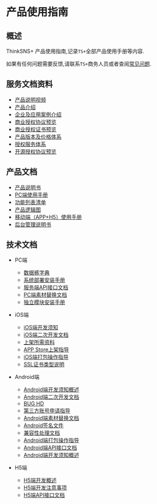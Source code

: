 # 产品使用指南

## 概述

ThinkSNS+ 产品使用指南,记录`TS+`全部产品使用手册等内容.

如果有任何问题需要反馈,请联系`TS+`商务人员或者查阅[常见问题](https://github.com/zhiyicx/thinksns-plus-help).

## 服务文档资料

* [产品说明视频]()
* [产品介绍]()
* [企业及应用案例介绍]()
* [商业授权协议预览]()
* [商业授权证书预览]()
* [产品版本及价格体系]()
* [授权服务体系]()
* [开源授权协议预览]()

## 产品文档

* [产品说明书]()
* [PC端使用手册]()
* [功能列表清单]()
* [产品逻辑图]()
* [移动端（APP+H5）使用手册]()
* [后台管理说明书]()

## 技术文档

* PC端
	* [数据裤字典]()
	* [系统部署安装手册]()
	* [服务端API接口文档]()
	* [PC端素材替换文档]()
	* [独立模块安装手册]()

* iOS端
	* [iOS端开发须知](./技术文档/iOS端/README.md)
	* [iOS端二次开发文档](./技术文档/iOS端/Thinksns%20Plus%20Document)
	* [上架所需资料](./技术文档/iOS端/上架需要得资料.md)
	* [APP Store上架指导](./技术文档/iOS端/APPStore上架指导.md)
	* [iOS端打包操作指导](http://www.jianshu.com/p/9df7d8930a3e)
	* [SSL证书类型说明](./技术文档/iOS端/SSL证书类型说明.md)

* Android端
	* [Android端开发须知概述]()
	* [Android端二次开发文档]()
	* [BUG HD]()
	* [第三方账号申请指导]()
	* [Android端素材替换文档]()
	* [Android签名文件]()
	* [兼容性处理文档]()
	* [Android端打包操作指导]()
	* [Android端API接口文档]()
	* [Android端开发须知概述]()

* H5端
	* [H5端开发概述]()
	* [H5端开发注意事项]()
	* [H5端API接口文档]()
